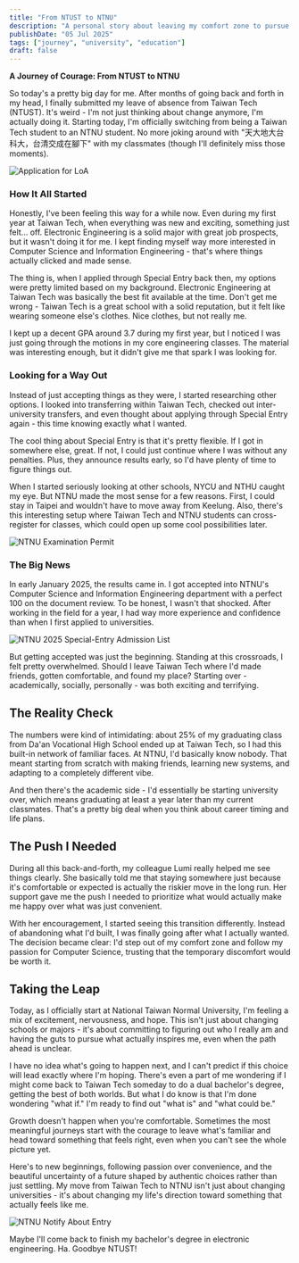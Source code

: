 ```yaml
---
title: "From NTUST to NTNU"
description: "A personal story about leaving my comfort zone to pursue my true passion for Computer Science, choosing authenticity over convenience."
publishDate: "05 Jul 2025"
tags: ["journey", "university", "education"]
draft: false
---
```


**A Journey of Courage: From NTUST to NTNU**

So today's a pretty big day for me. After months of going back and forth in my head, I finally submitted my leave of absence from Taiwan Tech (NTUST). It's weird - I'm not just thinking about change anymore, I'm actually doing it. Starting today, I'm officially switching from being a Taiwan Tech student to an NTNU student. No more joking around with "天大地大台科大，台清交成在腳下" with my classmates (though I'll definitely miss those moments).

![Application for LoA](/images/iShot_2025-07-06_17.54.00.png)

### How It All Started

Honestly, I've been feeling this way for a while now. Even during my first year at Taiwan Tech, when everything was new and exciting, something just felt... off. Electronic Engineering is a solid major with great job prospects, but it wasn't doing it for me. I kept finding myself way more interested in Computer Science and Information Engineering - that's where things actually clicked and made sense.

The thing is, when I applied through Special Entry back then, my options were pretty limited based on my background. Electronic Engineering at Taiwan Tech was basically the best fit available at the time. Don't get me wrong - Taiwan Tech is a great school with a solid reputation, but it felt like wearing someone else's clothes. Nice clothes, but not really me.

I kept up a decent GPA around 3.7 during my first year, but I noticed I was just going through the motions in my core engineering classes. The material was interesting enough, but it didn't give me that spark I was looking for.

### Looking for a Way Out

Instead of just accepting things as they were, I started researching other options. I looked into transferring within Taiwan Tech, checked out inter-university transfers, and even thought about applying through Special Entry again - this time knowing exactly what I wanted.

The cool thing about Special Entry is that it's pretty flexible. If I got in somewhere else, great. If not, I could just continue where I was without any penalties. Plus, they announce results early, so I'd have plenty of time to figure things out.

When I started seriously looking at other schools, NYCU and NTHU caught my eye. But NTNU made the most sense for a few reasons. First, I could stay in Taipei and wouldn't have to move away from Keelung. Also, there's this interesting setup where Taiwan Tech and NTNU students can cross-register for classes, which could open up some cool possibilities later.

![NTNU Examination Permit](/images/iShot_2025-07-06_18.45.47.png)

### The Big News

In early January 2025, the results came in. I got accepted into NTNU's Computer Science and Information Engineering department with a perfect 100 on the document review. To be honest, I wasn't that shocked. After working in the field for a year, I had way more experience and confidence than when I first applied to universities.

![NTNU 2025 Special-Entry Admission List](/images/iShot_2025-07-06_18.37.38.png)

But getting accepted was just the beginning. Standing at this crossroads, I felt pretty overwhelmed. Should I leave Taiwan Tech where I'd made friends, gotten comfortable, and found my place? Starting over - academically, socially, personally - was both exciting and terrifying.

## The Reality Check

The numbers were kind of intimidating: about 25% of my graduating class from Da'an Vocational High School ended up at Taiwan Tech, so I had this built-in network of familiar faces. At NTNU, I'd basically know nobody. That meant starting from scratch with making friends, learning new systems, and adapting to a completely different vibe.

And then there's the academic side - I'd essentially be starting university over, which means graduating at least a year later than my current classmates. That's a pretty big deal when you think about career timing and life plans.

## The Push I Needed

During all this back-and-forth, my colleague Lumi really helped me see things clearly. She basically told me that staying somewhere just because it's comfortable or expected is actually the riskier move in the long run. Her support gave me the push I needed to prioritize what would actually make me happy over what was just convenient.

With her encouragement, I started seeing this transition differently. Instead of abandoning what I'd built, I was finally going after what I actually wanted. The decision became clear: I'd step out of my comfort zone and follow my passion for Computer Science, trusting that the temporary discomfort would be worth it.

## Taking the Leap

Today, as I officially start at National Taiwan Normal University, I'm feeling a mix of excitement, nervousness, and hope. This isn't just about changing schools or majors - it's about committing to figuring out who I really am and having the guts to pursue what actually inspires me, even when the path ahead is unclear.

I have no idea what's going to happen next, and I can't predict if this choice will lead exactly where I'm hoping. There's even a part of me wondering if I might come back to Taiwan Tech someday to do a dual bachelor's degree, getting the best of both worlds. But what I do know is that I'm done wondering "what if." I'm ready to find out "what is" and "what could be."

Growth doesn't happen when you're comfortable. Sometimes the most meaningful journeys start with the courage to leave what's familiar and head toward something that feels right, even when you can't see the whole picture yet.

Here's to new beginnings, following passion over convenience, and the beautiful uncertainty of a future shaped by authentic choices rather than just settling. My move from Taiwan Tech to NTNU isn't just about changing universities - it's about changing my life's direction toward something that actually feels like me.

![NTNU Notify About Entry](/images/iShot_2025-07-06_18.50.34.png)

Maybe I'll come back to finish my bachelor's degree in electronic engineering. Ha. Goodbye NTUST!
